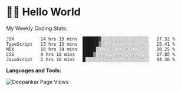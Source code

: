 # 👋🏽 Hello World 

<!--![Deepankar's github stats](https://github-readme-stats.vercel.app/api?username=Deep-Codes&count_private=true&show_icons=true&theme=radical)-->
My Weekly Coding Stats:

<!--START_SECTION:waka-->
```text
JSX          14 hrs 15 mins  ██████▓░░░░░░░░░░░░░░░░░░   27.32 % 
TypeScript   13 hrs 15 mins  ██████▒░░░░░░░░░░░░░░░░░░   25.41 % 
MDX          10 hrs 34 mins  █████░░░░░░░░░░░░░░░░░░░░   20.25 % 
CSS          9 hrs 18 mins   ████▒░░░░░░░░░░░░░░░░░░░░   17.85 % 
JavaScript   2 hrs 16 mins   █░░░░░░░░░░░░░░░░░░░░░░░░   04.36 % 
```
<!--END_SECTION:waka-->

**Languages and Tools:**



<p align="left"> <img src="https://komarev.com/ghpvc/?username=Deep-Codes&label=Views&color=blue&style=plastic" alt="Deepankar Page Views" /> </p>
